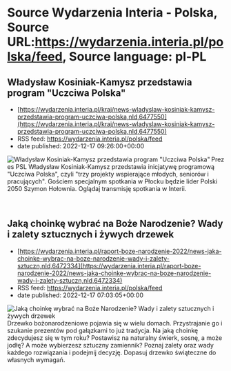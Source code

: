 # Source Wydarzenia Interia - Polska, Source URL:https://wydarzenia.interia.pl/polska/feed, Source language: pl-PL

## Władysław Kosiniak-Kamysz przedstawia program "Uczciwa Polska"
 - [https://wydarzenia.interia.pl/kraj/news-wladyslaw-kosiniak-kamysz-przedstawia-program-uczciwa-polska,nId,6477550](https://wydarzenia.interia.pl/kraj/news-wladyslaw-kosiniak-kamysz-przedstawia-program-uczciwa-polska,nId,6477550)
 - RSS feed: https://wydarzenia.interia.pl/polska/feed
 - date published: 2022-12-17 09:26:00+00:00

<p><a href="https://wydarzenia.interia.pl/kraj/news-wladyslaw-kosiniak-kamysz-przedstawia-program-uczciwa-polska,nId,6477550"><img align="left" alt="Władysław Kosiniak-Kamysz przedstawia program &quot;Uczciwa Polska&quot;" src="https://i.iplsc.com/wladyslaw-kosiniak-kamysz-przedstawia-program-uczciwa-polska/000G0HZQKGKHSH3W-C321.jpg" /></a>Prezes PSL Władysław Kosiniak-Kamysz przedstawia inicjatywę programową &quot;Uczciwa Polska&quot;, czyli &quot;trzy projekty wspierające młodych, seniorów i pracujących&quot;. Gościem specjalnym spotkania w Płocku będzie lider Polski 2050 Szymon Hołownia. Oglądaj transmisję spotkania w Interii. </p><br clear="all" />

## Jaką choinkę wybrać na Boże Narodzenie? Wady i zalety sztucznych i żywych drzewek
 - [https://wydarzenia.interia.pl/raport-boze-narodzenie-2022/news-jaka-choinke-wybrac-na-boze-narodzenie-wady-i-zalety-sztuczn,nId,6472334](https://wydarzenia.interia.pl/raport-boze-narodzenie-2022/news-jaka-choinke-wybrac-na-boze-narodzenie-wady-i-zalety-sztuczn,nId,6472334)
 - RSS feed: https://wydarzenia.interia.pl/polska/feed
 - date published: 2022-12-17 07:03:05+00:00

<p><a href="https://wydarzenia.interia.pl/raport-boze-narodzenie-2022/news-jaka-choinke-wybrac-na-boze-narodzenie-wady-i-zalety-sztuczn,nId,6472334"><img align="left" alt="Jaką choinkę wybrać na Boże Narodzenie? Wady i zalety sztucznych i żywych drzewek" src="https://i.iplsc.com/jaka-choinke-wybrac-na-boze-narodzenie-wady-i-zalety-sztuczn/000GHIMM6Q4FQIAY-C321.jpg" /></a>Drzewko bożonarodzeniowe pojawia się w wielu domach. Przystrajanie go i szukanie prezentów pod gałązkami to już tradycja. Na jaką choinkę zdecydujesz się w tym roku? Postawisz na naturalny świerk, sosnę, a może jodłę? A może wybierzesz sztuczny zamiennik? Poznaj zalety oraz wady każdego rozwiązania i podejmij decyzję. Dopasuj drzewko świąteczne do własnych wymagań.  </p><br clear="all" />
